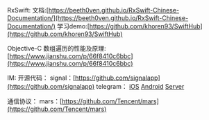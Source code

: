 RxSwift:
文档:[https://beeth0ven.github.io/RxSwift-Chinese-Documentation/](https://beeth0ven.github.io/RxSwift-Chinese-Documentation/)
学习demo:[https://github.com/khoren93/SwiftHub](https://github.com/khoren93/SwiftHub)

Objective-C 数组遍历的性能及原理:[https://www.jianshu.com/p/66f8410c6bbc](https://www.jianshu.com/p/66f8410c6bbc)

IM:
开源代码：
signal：[https://github.com/signalapp](https://github.com/signalapp) 
telegram：
[iOS](https://github.com/peter-iakovlev/Telegram)
[Android](https://github.com/ichelsearay/Telegram)
[Server]()

通信协议：
mars：[https://github.com/Tencent/mars](https://github.com/Tencent/mars)


